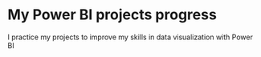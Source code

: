 # My Power BI projects progress 
I practice my projects to improve my skills in data visualization with Power BI
